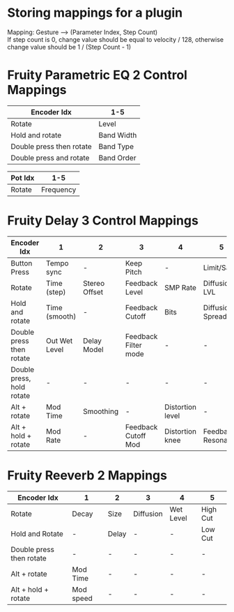 # Storing mappings for a plugin
Mapping: Gesture --> (Parameter Index, Step Count)  
If step count is 0, change value should be equal to velocity / 128, otherwise change value should be 1 / (Step Count - 1)



# Fruity Parametric EQ 2 Control Mappings
| Encoder Idx | 1-5 |
| ------------| --- |
| Rotate      | Level|
| Hold and rotate | Band Width |
| Double press then rotate | Band Type |
| Double press and rotate | Band Order |

| Pot Idx| 1-5    |
|-|-|
| Rotate | Frequency|


# Fruity Delay 3 Control Mappings
| Encoder Idx               | 1             | 2               | 3                   | 4                       | 5                |
| ------------------------- | ------------- | --------------- | ------------------- | ----------------------- | ---------------- |
| Button Press              | Tempo sync    | -               | Keep Pitch          | -                       | Limit/Sat        |
| Rotate                    | Time (step)   | Stereo Offset   | Feedback Level      | SMP Rate                | Diffusion LVL    |
| Hold and rotate           | Time (smooth) | -               | Feedback Cutoff     | Bits                    | Diffusion Spread |
| Double press then rotate  | Out Wet Level | Delay Model     |Feedback Filter mode |   -                     |-                 |
| Double press, hold rotate | -             |   -             | -                   |     -                   | -                |
| Alt + rotate              | Mod Time      | Smoothing       |              -      | Distortion level        |-                 |
| Alt + hold + rotate       | Mod Rate      | -               | Feedback Cutoff Mod | Distortion knee         |Feedback Resonance|


# Fruity Reeverb 2 Mappings
| Encoder Idx | 1 | 2 | 3 | 4 | 5 |
|-|-|-|-|-|-|
| Rotate                   | Decay     | Size | Diffusion | Wet Level | High Cut |
| Hold and Rotate          |   -       | Delay| -         |  -        | Low Cut  |         
| Double press then rotate | -         | -    | -         | -         | -        |
| Alt + rotate             | Mod Time  | -    | -         | -         | -        |  
| Alt + hold + rotate      | Mod speed | -    | -         | -         | -        |

